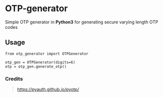 # OTP-generator
Simple OTP generator in **Python3** for generating secure varying length OTP codes

## Usage

```
from otp_generator import OTPGenerator

otp_gen = OTPGenerator(digits=6)
otp = otp_gen.generate_otp()
```


### Credits
> https://pyauth.github.io/pyotp/
